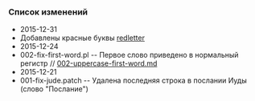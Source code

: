 ### Список изменений
* 2015-12-31 
 * Добавлены красные буквы [redletter](https://github.com/sopov/rst/tree/master/redletter)
* 2015-12-24
 * 002-fix-first-word.pl -- Первое слово приведено в нормальный регистр // [002-uppercase-first-word.md](https://github.com/sopov/rst/blob/master/issues/002-uppercase-first-word.md)
* 2015-12-21
 * 001-fix-jude.patch -- Удалена последняя строка в послании Иуды (слово "Послание") 
